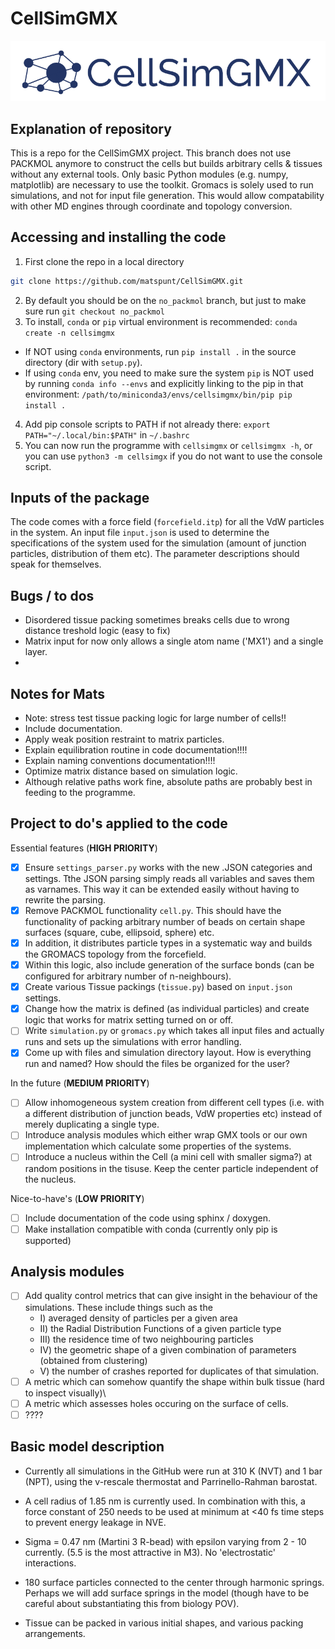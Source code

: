 # CellSimGMX

<p align="left">
  <img src="docs/logo.png" width="550" title="CellSimGMX logo">
</p>

## Explanation of repository

This is a repo for the CellSimGMX project. This branch does not use PACKMOL anymore to construct the cells but builds arbitrary cells & tissues without any external tools. 
Only basic Python modules (e.g. numpy, matplotlib) are necessary to use the toolkit. Gromacs is solely used
to run simulations, and not for input file generation. This would allow compatability with other MD engines through
coordinate and topology conversion. 

## Accessing and installing the code

1. First clone the repo in a local directory 
```sh
git clone https://github.com/matspunt/CellSimGMX.git
```
2. By default you should be on the ```no_packmol``` branch, but just to make sure run ```git checkout no_packmol```
3. To install, ```conda``` or ```pip``` virtual environment is recommended: ```conda create -n cellsimgmx```
* If NOT using ```conda``` environments, run ```pip install .``` in the source directory (dir with ```setup.py```). 
* If using ```conda``` env, you need to make sure the system ```pip``` is NOT used by running ```conda info --envs``` and explicitly linking to the pip in that environment:
```/path/to/miniconda3/envs/cellsimgmx/bin/pip pip install .``` 
4. Add pip console scripts to PATH if not already there: ```export PATH="~/.local/bin:$PATH"``` in ```~/.bashrc```
5. You can now run the programme with ```cellsimgmx``` or ```cellsimgmx -h```, or you can use ```python3 -m cellsimgx``` if you do not want to use the console script.  

## Inputs of the package

The code comes with a force field (```forcefield.itp```) for all the VdW particles in the system. An input file ```input.json``` is used to determine the specifications of the system
used for the simulation (amount of junction particles, distribution of them etc). The parameter descriptions should speak for themselves. 

## Bugs / to dos
- Disordered tissue packing sometimes breaks cells due to wrong distance treshold logic (easy to fix)
- Matrix input for now only allows a single atom name ('MX1') and a single layer. 
- 

## Notes for Mats

- Note: stress test tissue packing logic for large number of cells!!
- Include documentation. 
- Apply weak position restraint to matrix particles. 
- Explain equilibration routine in code documentation!!!!
- Explain naming conventions documentation!!!!
- Optimize matrix distance based on simulation logic.
- Although relative paths work fine, absolute paths are probably best in feeding to the programme. 

## Project to do's applied to the code

Essential features (**HIGH PRIORITY**)
- [x] Ensure ```settings_parser.py``` works with the new .JSON categories and settings. Tthe JSON parsing simply reads all variables and saves them as varnames. This way it can be extended easily without having to rewrite the parsing. 
- [x] Remove PACKMOL functionality ```cell.py```. This should have the functionality of packing arbitrary number of beads on certain shape surfaces (square, cube, ellipsoid, sphere) etc.
- [x] In addition, it distributes particle types in a systematic way and builds the GROMACS topology from the forcefield.
- [x] Within this logic, also include generation of the surface bonds (can be configured for arbitrary number of n-neighbours). 
- [x] Create various Tissue packings (```tissue.py```) based on ```input.json``` settings.
- [x] Change how the matrix is defined (as individual particles) and create logic that works for matrix setting turned on or off. 
- [ ] Write ```simulation.py``` or ```gromacs.py``` which takes all input files and actually runs and sets up the simulations with error handling. 
- [x] Come up with files and simulation directory layout. How is everything run and named? How should the files be organized for the user?

In the future (**MEDIUM PRIORITY**)
- [ ] Allow inhomogeneous system creation from different cell types (i.e. with a different distribution of junction beads, VdW properties etc) instead of merely duplicating a single type. 
- [ ] Introduce analysis modules which either wrap GMX tools or our own implementation which calculate some properties of the systems. 
- [ ] Introduce a nucleus within the Cell (a mini cell with smaller sigma?) at random positions in the tisuse. Keep the center particle independent of the nucleus. 

Nice-to-have's (**LOW PRIORITY**)
- [ ] Include documentation of the code using sphinx / doxygen. 
- [ ] Make installation compatible with conda (currently only pip is supported)

## Analysis modules

- [ ] Add quality control metrics that can give insight in the behaviour of the simulations. These include things such as the 
    * I) averaged density of particles per a given area
    * II) the Radial Distribution Functions of a given particle type
    * III) the residence time of two neighbouring particles
    * IV) the geometric shape of a given combination of parameters (obtained from clustering)
    * V) the number of crashes reported for duplicates of that simulation. 
- [ ] A metric which can somehow quantify the shape within bulk tissue (hard to inspect visually)\
- [ ] A metric which assesses holes occuring on the surface of cells. 
- [ ] ????

## Basic model description

- Currently all simulations in the GitHub were run at 310 K (NVT) and 1 bar (NPT), using the v-rescale thermostat and Parrinello-Rahman barostat. 

- A cell radius of 1.85 nm is currently used. In combination with this, a force constant of 250 needs to be used at minimum at <40 fs time steps to prevent energy leakage in NVE. 

- Sigma = 0.47 nm (Martini 3 R-bead) with epsilon varying from 2 - 10 currently. (5.5 is the most attractive in M3). No 'electrostatic' interactions. 

- 180 surface particles connected to the center through harmonic springs. Perhaps we will add surface springs in the model (though have to be careful about substantiating this from biology POV). 

- Tissue can be packed in various initial shapes, and various packing arrangements. 
